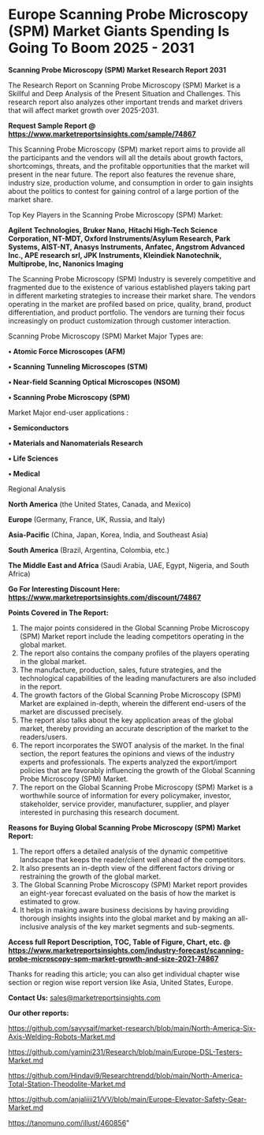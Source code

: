 # Europe Scanning Probe Microscopy (SPM) Market Giants Spending Is Going To Boom 2025 - 2031

<strong>Scanning Probe Microscopy (SPM) Market Research Report 2031</strong>

The Research Report on Scanning Probe Microscopy (SPM) Market is a Skillful and Deep Analysis of the Present Situation and Challenges. This research report also analyzes other important trends and market drivers that will affect market growth over 2025-2031.

<strong>Request Sample Report @ <a href=https://www.marketreportsinsights.com/sample/74867>https://www.marketreportsinsights.com/sample/74867</a></strong>

This Scanning Probe Microscopy (SPM) market report aims to provide all the participants and the vendors will all the details about growth factors, shortcomings, threats, and the profitable opportunities that the market will present in the near future. The report also features the revenue share, industry size, production volume, and consumption in order to gain insights about the politics to contest for gaining control of a large portion of the market share.

Top Key Players in the Scanning Probe Microscopy (SPM) Market:

<strong>Agilent Technologies, Bruker Nano, Hitachi High-Tech Science Corporation, NT-MDT, Oxford Instruments/Asylum Research, Park Systems, AIST-NT, Anasys Instruments, Anfatec, Angstrom Advanced Inc., APE research srl, JPK Instruments, Kleindiek Nanotechnik, Multiprobe, Inc, Nanonics Imaging</strong>

The Scanning Probe Microscopy (SPM) Industry is severely competitive and fragmented due to the existence of various established players taking part in different marketing strategies to increase their market share. The vendors operating in the market are profiled based on price, quality, brand, product differentiation, and product portfolio. The vendors are turning their focus increasingly on product customization through customer interaction.

Scanning Probe Microscopy (SPM) Market Major Types are:

<strong>• Atomic Force Microscopes (AFM)

• Scanning Tunneling Microscopes (STM)

• Near-field Scanning Optical Microscopes (NSOM)

• Scanning Probe Microscopy (SPM)</strong>

Market Major end-user applications :

<strong>• Semiconductors

• Materials and Nanomaterials Research

• Life Sciences

• Medical</strong>

Regional Analysis

</u><strong><b>North America</b></strong> (the United States, Canada, and Mexico)

<strong><b>Europe </b></strong>(Germany, France, UK, Russia, and Italy)

<strong><b>Asia-Pacific</b></strong> (China, Japan, Korea, India, and Southeast Asia)

<strong><b>South America</b></strong> (Brazil, Argentina, Colombia, etc.)

<strong><b>The Middle East and Africa</b></strong> (Saudi Arabia, UAE, Egypt, Nigeria, and South Africa)

<strong>Go For Interesting Discount Here: <a href=https://www.marketreportsinsights.com/discount/74867>https://www.marketreportsinsights.com/discount/74867</a></strong>

<strong>Points Covered in The Report:</strong>
<ol>
  <li>The major points considered in the Global Scanning Probe Microscopy (SPM) Market report include the leading competitors operating in the global market.</li>
  <li>The report also contains the company profiles of the players operating in the global market.</li>
  <li>The manufacture, production, sales, future strategies, and the technological capabilities of the leading manufacturers are also included in the report.</li>
  <li>The growth factors of the Global Scanning Probe Microscopy (SPM) Market are explained in-depth, wherein the different end-users of the market are discussed precisely.</li>
  <li>The report also talks about the key application areas of the global market, thereby providing an accurate description of the market to the readers/users.</li>
  <li>The report incorporates the SWOT analysis of the market. In the final section, the report features the opinions and views of the industry experts and professionals. The experts analyzed the export/import policies that are favorably influencing the growth of the Global Scanning Probe Microscopy (SPM) Market.</li>
  <li>The report on the Global Scanning Probe Microscopy (SPM) Market is a worthwhile source of information for every policymaker, investor, stakeholder, service provider, manufacturer, supplier, and player interested in purchasing this research document.</li>
</ol>
<strong>Reasons for Buying Global Scanning Probe Microscopy (SPM) Market Report:</strong>

<ol>
  <li>The report offers a detailed analysis of the dynamic competitive landscape that keeps the reader/client well ahead of the competitors.</li>
  <li>It also presents an in-depth view of the different factors driving or restraining the growth of the global market.</li>
  <li>The Global Scanning Probe Microscopy (SPM) Market report provides an eight-year forecast evaluated on the basis of how the market is estimated to grow.</li>
  <li>It helps in making aware business decisions by having providing thorough insights insights into the global market and by making an all-inclusive analysis of the key market segments and sub-segments.</li>
</ol>
<strong>Access full Report Description, TOC, Table of Figure, Chart, etc. @ <a href=https://www.marketreportsinsights.com/industry-forecast/scanning-probe-microscopy-spm-market-growth-and-size-2021-74867>https://www.marketreportsinsights.com/industry-forecast/scanning-probe-microscopy-spm-market-growth-and-size-2021-74867</a></strong>


Thanks for reading this article; you can also get individual chapter wise section or region wise report version like Asia, United States, Europe.

<strong>Contact Us:</strong>
sales@marketreportsinsights.com

<strong>Our other reports:</strong>

<a href=https://github.com/sayysaif/market-research/blob/main/North-America-Six-Axis-Welding-Robots-Market.md>https://github.com/sayysaif/market-research/blob/main/North-America-Six-Axis-Welding-Robots-Market.md</a>

<a href=https://github.com/yamini231/Research/blob/main/Europe-DSL-Testers-Market.md>https://github.com/yamini231/Research/blob/main/Europe-DSL-Testers-Market.md</a>

<a href=https://github.com/Hindavi9/Researchtrendd/blob/main/North-America-Total-Station-Theodolite-Market.md>https://github.com/Hindavi9/Researchtrendd/blob/main/North-America-Total-Station-Theodolite-Market.md</a>

<a href=https://github.com/anjaliiii21/VV/blob/main/Europe-Elevator-Safety-Gear-Market.md>https://github.com/anjaliiii21/VV/blob/main/Europe-Elevator-Safety-Gear-Market.md</a>

<a href=https://tanomuno.com/illust/460856>https://tanomuno.com/illust/460856</a>"
